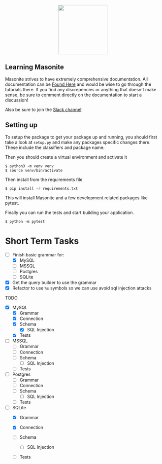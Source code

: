 
<p align="center">
<img src="https://i.imgur.com/rEXcoMn.png" width="160px"> 
</p>

## Learning Masonite

Masonite strives to have extremely comprehensive documentation. All documentation can be [Found Here](https://masoniteframework.gitbooks.io/docs/content/) and would be wise to go through the tutorials there. If you find any discrepencies or anything that doesn't make sense, be sure to comment directly on the documentation to start a discussion!

Also be sure to join the [Slack channel](https://masoniteframework.gitbooks.io/docs/content/)!

## Setting up

To setup the package to get your package up and running, you should first take a look at `setup.py` and make any packages specific changes there. These include the classifiers and package name.

Then you should create a virtual environment and activate it

```
$ python3 -m venv venv
$ source venv/bin/activate
```

Then install from the requirements file

```
$ pip install -r requirements.txt
```

This will install Masonite and a few development related packages like pytest.

Finally you can run the tests and start building your application.

```
$ python -m pytest
```

# Short Term Tasks

- [ ] Finish basic grammar for:
    - [x] MySQL
    - [ ] MSSQL
    - [ ] Postgres
    - [ ] SQLite
- [x] Get the query builder to use the grammar
- [x] Refactor to use `%s` symbols so we can use avoid sql injection attacks

TODO

- [x] MySQL
    - [x] Grammar
    - [x] Connection
    - [x] Schema
        - [x] SQL Injection
    - [x] Tests

- [ ] MSSQL
    - [ ] Grammar
    - [ ] Connection
    - [ ] Schema
        - [ ] SQL Injection
    - [ ] Tests

- [ ] Postgres
    - [ ] Grammar
    - [ ] Connection
    - [ ] Schema
        - [ ] SQL Injection
    - [ ] Tests

- [ ] SQLite
    - [x] Grammar
    - [x] Connection
    - [ ] Schema
        - [ ] SQL Injection
    - [ ] Tests


